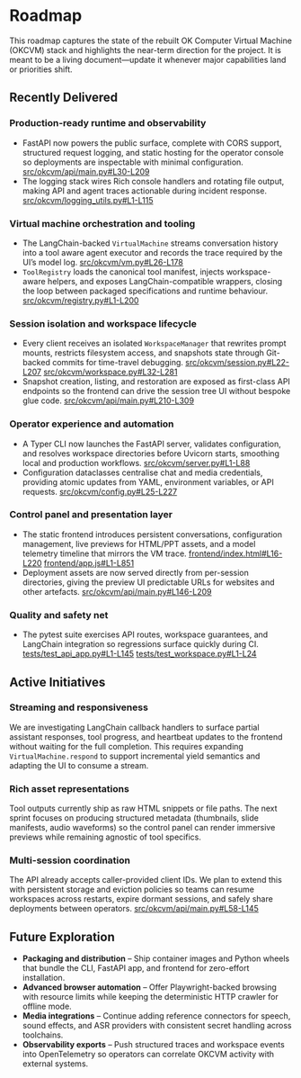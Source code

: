 # Roadmap

This roadmap captures the state of the rebuilt OK Computer Virtual Machine (OKCVM)
stack and highlights the near-term direction for the project. It is meant to be a
living document—update it whenever major capabilities land or priorities shift.

## Recently Delivered

### Production-ready runtime and observability
- FastAPI now powers the public surface, complete with CORS support, structured
  request logging, and static hosting for the operator console so deployments are
  inspectable with minimal configuration. [src/okcvm/api/main.py#L30-L209](src/okcvm/api/main.py#L30-L209)
- The logging stack wires Rich console handlers and rotating file output, making
  API and agent traces actionable during incident response. [src/okcvm/logging_utils.py#L1-L115](src/okcvm/logging_utils.py#L1-L115)

### Virtual machine orchestration and tooling
- The LangChain-backed `VirtualMachine` streams conversation history into a tool
  aware agent executor and records the trace required by the UI’s model log. [src/okcvm/vm.py#L26-L178](src/okcvm/vm.py#L26-L178)
- `ToolRegistry` loads the canonical tool manifest, injects workspace-aware
  helpers, and exposes LangChain-compatible wrappers, closing the loop between
  packaged specifications and runtime behaviour. [src/okcvm/registry.py#L1-L200](src/okcvm/registry.py#L1-L200)

### Session isolation and workspace lifecycle
- Every client receives an isolated `WorkspaceManager` that rewrites prompt
  mounts, restricts filesystem access, and snapshots state through Git-backed
  commits for time-travel debugging. [src/okcvm/session.py#L22-L207](src/okcvm/session.py#L22-L207) [src/okcvm/workspace.py#L32-L281](src/okcvm/workspace.py#L32-L281)
- Snapshot creation, listing, and restoration are exposed as first-class API
  endpoints so the frontend can drive the session tree UI without bespoke glue
  code. [src/okcvm/api/main.py#L210-L309](src/okcvm/api/main.py#L210-L309)

### Operator experience and automation
- A Typer CLI now launches the FastAPI server, validates configuration, and
  resolves workspace directories before Uvicorn starts, smoothing local and
  production workflows. [src/okcvm/server.py#L1-L88](src/okcvm/server.py#L1-L88)
- Configuration dataclasses centralise chat and media credentials, providing
  atomic updates from YAML, environment variables, or API requests. [src/okcvm/config.py#L25-L227](src/okcvm/config.py#L25-L227)

### Control panel and presentation layer
- The static frontend introduces persistent conversations, configuration
  management, live previews for HTML/PPT assets, and a model telemetry timeline
  that mirrors the VM trace. [frontend/index.html#L16-L220](frontend/index.html#L16-L220) [frontend/app.js#L1-L851](frontend/app.js#L1-L851)
- Deployment assets are now served directly from per-session directories, giving
  the preview UI predictable URLs for websites and other artefacts. [src/okcvm/api/main.py#L146-L209](src/okcvm/api/main.py#L146-L209)

### Quality and safety net
- The pytest suite exercises API routes, workspace guarantees, and LangChain
  integration so regressions surface quickly during CI. [tests/test_api_app.py#L1-L145](tests/test_api_app.py#L1-L145) [tests/test_workspace.py#L1-L24](tests/test_workspace.py#L1-L24)

## Active Initiatives

### Streaming and responsiveness
We are investigating LangChain callback handlers to surface partial assistant
responses, tool progress, and heartbeat updates to the frontend without waiting
for the full completion. This requires expanding `VirtualMachine.respond` to
support incremental yield semantics and adapting the UI to consume a stream.

### Rich asset representations
Tool outputs currently ship as raw HTML snippets or file paths. The next sprint
focuses on producing structured metadata (thumbnails, slide manifests, audio
waveforms) so the control panel can render immersive previews while remaining
agnostic of tool specifics.

### Multi-session coordination
The API already accepts caller-provided client IDs. We plan to extend this with
persistent storage and eviction policies so teams can resume workspaces across
restarts, expire dormant sessions, and safely share deployments between
operators. [src/okcvm/api/main.py#L58-L145](src/okcvm/api/main.py#L58-L145)

## Future Exploration

- **Packaging and distribution** – Ship container images and Python wheels that
  bundle the CLI, FastAPI app, and frontend for zero-effort installation.
- **Advanced browser automation** – Offer Playwright-backed browsing with
  resource limits while keeping the deterministic HTTP crawler for offline mode.
- **Media integrations** – Continue adding reference connectors for speech,
  sound effects, and ASR providers with consistent secret handling across
  toolchains.
- **Observability exports** – Push structured traces and workspace events into
  OpenTelemetry so operators can correlate OKCVM activity with external systems.
